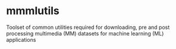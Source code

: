 # mmmlutils
Toolset of common utilities required for downloading, pre and post processing multimedia (MM) datasets for machine learning (ML) applications
